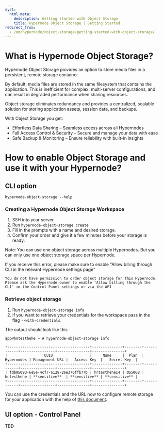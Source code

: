 ```yaml
---
myst:
  html_meta:
    description: Getting started with Object Storage
    title: Hypernode Object Storage | Getting Started
redirect_from:
  - /en/hypernode/object-storage/getting-started-with-object-storage/
---
```


# What is Hypernode Object Storage?

Hypernode Object Storage provides an option to store media files in a persistent, remote storage container.

By default, media files are stored in the same filesystem that contains the application. This is inefficient for complex, multi-server configurations, and can result in degraded performance when sharing resources.

Object storage eliminates redundancy and provides a centralized, scalable solution for storing application assets, session data, and backups.

With Object Storage you get:

- Effortless Data Sharing – Seamless access across all Hypernodes
- Full Access Control & Security – Secure and manage your data with ease
- Safe Backup & Monitoring – Ensure reliability with built-in insights

# How to enable Object Storage and use it with your Hypernode?

## CLI option

```
hypernode-object-storage --help
```

### Creating a Hypernode Object Storage Workspace

1. SSH into your server.
1. Run `hypernode-object-storage create`
1. Fill in the prompts with a name and desired storage.
1. Confirm your order and give it a few minutes before your storage is ready.

Note: You can use one object storage across multiple Hypernodes. But you can only use one object storage space per Hypernode.

If you receive this error, please make sure to enable "Allow billing through CLI in the relevant Hypernode settings page"

```
You do not have permission to order object storage for this Hypernode. Please ask the Hypernode owner to enable 'Allow billing through the CLI' in the Control Panel settings or via the API
```

### Retrieve object storage

1. Run `hypernode-object-storage info`
1. If you want to retrieve your credentials for the workspace pass in the flag `--with-credentials`.

The output should look like this

```
app@hntesthehe ~ # hypernode-object-storage info

+--------------------------------------+--------------+--------+------------+----------------+---------------+---------------+
|                 UUID                 |     Name     |  Plan  | Hypernodes | Management URL |   Access Key  |   Secret Key  |
+--------------------------------------+--------------+--------+------------+----------------+---------------+---------------+
| fdb95093-6e5e-4cf7-a128-26e376ffb77b | hntesthehe14 | OS50GB | hntesthehe | **sensitive**  | **sensitive** | **sensitive** |
+--------------------------------------+--------------+--------+------------+----------------+---------------+---------------+
```

You can use the credentials and the URL now to configure remote storage for your application with the help of [this document](../../ecommerce-applications/magento-2/how-to-configure-remote-storage-for-magento-2-x.md).

## UI option - Control Panel

TBD
